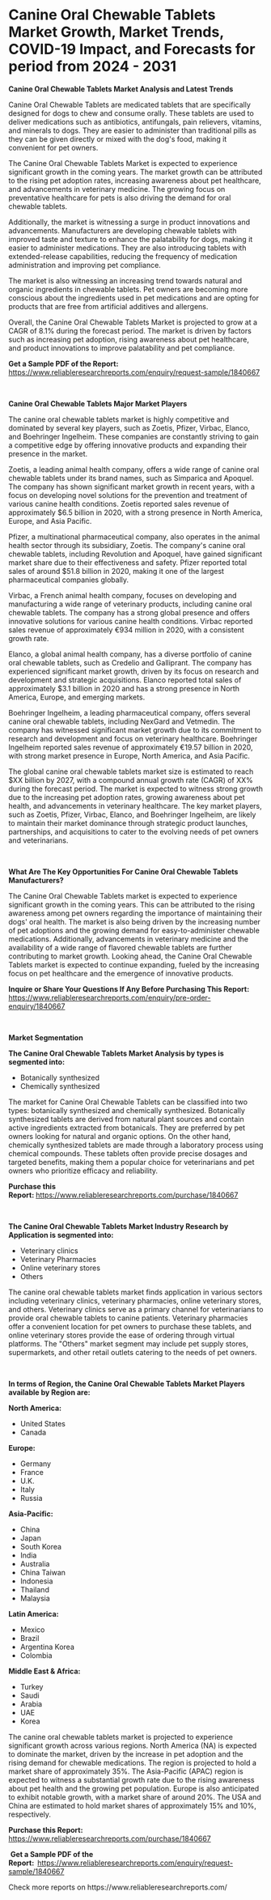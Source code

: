 <p><h1>Canine Oral Chewable Tablets Market Growth, Market Trends, COVID-19 Impact, and Forecasts for period from 2024 - 2031</h1></p><p><strong>Canine Oral Chewable Tablets Market Analysis and Latest Trends</strong></p>
<p><p>Canine Oral Chewable Tablets are medicated tablets that are specifically designed for dogs to chew and consume orally. These tablets are used to deliver medications such as antibiotics, antifungals, pain relievers, vitamins, and minerals to dogs. They are easier to administer than traditional pills as they can be given directly or mixed with the dog's food, making it convenient for pet owners.</p><p>The Canine Oral Chewable Tablets Market is expected to experience significant growth in the coming years. The market growth can be attributed to the rising pet adoption rates, increasing awareness about pet healthcare, and advancements in veterinary medicine. The growing focus on preventative healthcare for pets is also driving the demand for oral chewable tablets.</p><p>Additionally, the market is witnessing a surge in product innovations and advancements. Manufacturers are developing chewable tablets with improved taste and texture to enhance the palatability for dogs, making it easier to administer medications. They are also introducing tablets with extended-release capabilities, reducing the frequency of medication administration and improving pet compliance.</p><p>The market is also witnessing an increasing trend towards natural and organic ingredients in chewable tablets. Pet owners are becoming more conscious about the ingredients used in pet medications and are opting for products that are free from artificial additives and allergens.</p><p>Overall, the Canine Oral Chewable Tablets Market is projected to grow at a CAGR of 8.1% during the forecast period. The market is driven by factors such as increasing pet adoption, rising awareness about pet healthcare, and product innovations to improve palatability and pet compliance.</p></p>
<p><strong>Get a Sample PDF of the Report:&nbsp;</strong> <a href="https://www.reliableresearchreports.com/enquiry/request-sample/1840667">https://www.reliableresearchreports.com/enquiry/request-sample/1840667</a></p>
<p>&nbsp;</p>
<p><strong>Canine Oral Chewable Tablets Major Market Players</strong></p>
<p><p>The canine oral chewable tablets market is highly competitive and dominated by several key players, such as Zoetis, Pfizer, Virbac, Elanco, and Boehringer Ingelheim. These companies are constantly striving to gain a competitive edge by offering innovative products and expanding their presence in the market.</p><p>Zoetis, a leading animal health company, offers a wide range of canine oral chewable tablets under its brand names, such as Simparica and Apoquel. The company has shown significant market growth in recent years, with a focus on developing novel solutions for the prevention and treatment of various canine health conditions. Zoetis reported sales revenue of approximately $6.5 billion in 2020, with a strong presence in North America, Europe, and Asia Pacific.</p><p>Pfizer, a multinational pharmaceutical company, also operates in the animal health sector through its subsidiary, Zoetis. The company's canine oral chewable tablets, including Revolution and Apoquel, have gained significant market share due to their effectiveness and safety. Pfizer reported total sales of around $51.8 billion in 2020, making it one of the largest pharmaceutical companies globally.</p><p>Virbac, a French animal health company, focuses on developing and manufacturing a wide range of veterinary products, including canine oral chewable tablets. The company has a strong global presence and offers innovative solutions for various canine health conditions. Virbac reported sales revenue of approximately €934 million in 2020, with a consistent growth rate.</p><p>Elanco, a global animal health company, has a diverse portfolio of canine oral chewable tablets, such as Credelio and Galliprant. The company has experienced significant market growth, driven by its focus on research and development and strategic acquisitions. Elanco reported total sales of approximately $3.1 billion in 2020 and has a strong presence in North America, Europe, and emerging markets.</p><p>Boehringer Ingelheim, a leading pharmaceutical company, offers several canine oral chewable tablets, including NexGard and Vetmedin. The company has witnessed significant market growth due to its commitment to research and development and focus on veterinary healthcare. Boehringer Ingelheim reported sales revenue of approximately €19.57 billion in 2020, with strong market presence in Europe, North America, and Asia Pacific.</p><p>The global canine oral chewable tablets market size is estimated to reach $XX billion by 2027, with a compound annual growth rate (CAGR) of XX% during the forecast period. The market is expected to witness strong growth due to the increasing pet adoption rates, growing awareness about pet health, and advancements in veterinary healthcare. The key market players, such as Zoetis, Pfizer, Virbac, Elanco, and Boehringer Ingelheim, are likely to maintain their market dominance through strategic product launches, partnerships, and acquisitions to cater to the evolving needs of pet owners and veterinarians.</p></p>
<p>&nbsp;</p>
<p><strong>What Are The Key Opportunities For Canine Oral Chewable Tablets Manufacturers?</strong></p>
<p><p>The Canine Oral Chewable Tablets market is expected to experience significant growth in the coming years. This can be attributed to the rising awareness among pet owners regarding the importance of maintaining their dogs' oral health. The market is also being driven by the increasing number of pet adoptions and the growing demand for easy-to-administer chewable medications. Additionally, advancements in veterinary medicine and the availability of a wide range of flavored chewable tablets are further contributing to market growth. Looking ahead, the Canine Oral Chewable Tablets market is expected to continue expanding, fueled by the increasing focus on pet healthcare and the emergence of innovative products.</p></p>
<p><strong>Inquire or Share Your Questions If Any Before Purchasing This Report:</strong> <a href="https://www.reliableresearchreports.com/enquiry/pre-order-enquiry/1840667">https://www.reliableresearchreports.com/enquiry/pre-order-enquiry/1840667</a></p>
<p>&nbsp;</p>
<p><strong>Market Segmentation</strong></p>
<p><strong>The Canine Oral Chewable Tablets Market Analysis by types is segmented into:</strong></p>
<p><ul><li>Botanically synthesized</li><li>Chemically synthesized</li></ul></p>
<p><p>The market for Canine Oral Chewable Tablets can be classified into two types: botanically synthesized and chemically synthesized. Botanically synthesized tablets are derived from natural plant sources and contain active ingredients extracted from botanicals. They are preferred by pet owners looking for natural and organic options. On the other hand, chemically synthesized tablets are made through a laboratory process using chemical compounds. These tablets often provide precise dosages and targeted benefits, making them a popular choice for veterinarians and pet owners who prioritize efficacy and reliability.</p></p>
<p><strong>Purchase this Report:&nbsp;</strong><a href="https://www.reliableresearchreports.com/purchase/1840667">https://www.reliableresearchreports.com/purchase/1840667</a></p>
<p>&nbsp;</p>
<p><strong>The Canine Oral Chewable Tablets Market Industry Research by Application is segmented into:</strong></p>
<p><ul><li>Veterinary clinics</li><li>Veterinary Pharmacies</li><li>Online veterinary stores</li><li>Others</li></ul></p>
<p><p>The canine oral chewable tablets market finds application in various sectors including veterinary clinics, veterinary pharmacies, online veterinary stores, and others. Veterinary clinics serve as a primary channel for veterinarians to provide oral chewable tablets to canine patients. Veterinary pharmacies offer a convenient location for pet owners to purchase these tablets, and online veterinary stores provide the ease of ordering through virtual platforms. The "Others" market segment may include pet supply stores, supermarkets, and other retail outlets catering to the needs of pet owners.</p></p>
<p>&nbsp;</p>
<p><strong>In terms of Region, the Canine Oral Chewable Tablets Market Players available by Region are:</strong></p>
<p>
    <p> <strong> North America: </strong>
        <ul>
            <li>United States</li>
            <li>Canada</li>
        </ul>
        </p> 
    <p> <strong> Europe: </strong>
        <ul>
            <li>Germany</li>
            <li>France</li>
            <li>U.K.</li>
            <li>Italy</li>
            <li>Russia</li>
        </ul>
        </p> 
    <p> <strong> Asia-Pacific: </strong>
        <ul>
            <li>China</li>
            <li>Japan</li>
            <li>South Korea</li>
            <li>India</li>
            <li>Australia</li>
            <li>China Taiwan</li>
            <li>Indonesia</li>
            <li>Thailand</li>
            <li>Malaysia</li>
        </ul>
        </p> 
    <p> <strong> Latin America: </strong>
        <ul>
            <li>Mexico</li>
            <li>Brazil</li>
            <li>Argentina Korea</li>
            <li>Colombia</li>
        </ul>
        </p> 
    <p> <strong> Middle East & Africa: </strong>
        <ul>
            <li>Turkey</li>
            <li>Saudi</li>
            <li>Arabia</li>
            <li>UAE</li>
            <li>Korea</li>
        </ul>
    </p>
    </p>
<p><p>The canine oral chewable tablets market is projected to experience significant growth across various regions. North America (NA) is expected to dominate the market, driven by the increase in pet adoption and the rising demand for chewable medications. The region is projected to hold a market share of approximately 35%. The Asia-Pacific (APAC) region is expected to witness a substantial growth rate due to the rising awareness about pet health and the growing pet population. Europe is also anticipated to exhibit notable growth, with a market share of around 20%. The USA and China are estimated to hold market shares of approximately 15% and 10%, respectively.</p></p>
<p><strong>Purchase this Report: </strong><a href="https://www.reliableresearchreports.com/purchase/1840667">https://www.reliableresearchreports.com/purchase/1840667</a></p>
<p>&nbsp;<strong>Get a Sample PDF of the Report:&nbsp;&nbsp;</strong><a href="https://www.reliableresearchreports.com/enquiry/request-sample/1840667">https://www.reliableresearchreports.com/enquiry/request-sample/1840667</a></p>
<p><strong></strong></p>
<p>Check more reports on https://www.reliableresearchreports.com/</p>